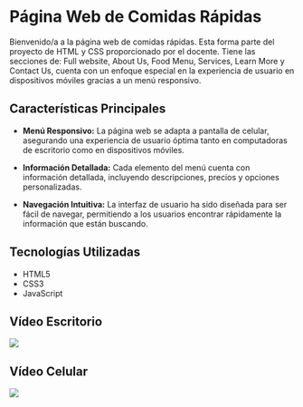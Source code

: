 

# Página Web de Comidas Rápidas

Bienvenido/a a la página web de comidas rápidas. Esta forma parte del proyecto de HTML y CSS proporcionado por el docente. Tiene las secciones de: Full website, About Us, Food Menu, Services, Learn More y Contact Us, cuenta con un enfoque especial en la experiencia de usuario en dispositivos móviles gracias a un menú responsivo.

## Características Principales

- **Menú Responsivo:** La página web se adapta a pantalla de celular, asegurando una experiencia de usuario óptima tanto en computadoras de escritorio como en dispositivos móviles.

- **Información Detallada:** Cada elemento del menú cuenta con información detallada, incluyendo descripciones, precios y opciones personalizadas.

- **Navegación Intuitiva:** La interfaz de usuario ha sido diseñada para ser fácil de navegar, permitiendo a los usuarios encontrar rápidamente la información que están buscando.

## Tecnologías Utilizadas

- HTML5
- CSS3
- JavaScript

## Vídeo Escritorio

![](https://github.com/DuvanCamiloArenasRodriguez/proyectoHTMLCSS/blob/main/storage/escritorio.gif)

## Vídeo Celular

![](https://github.com/DuvanCamiloArenasRodriguez/proyectoHTMLCSS/blob/main/storage/celular.gif)